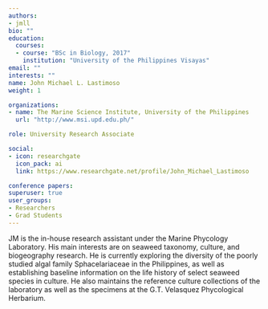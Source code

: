 ```yaml
---
authors:
- jmll
bio: ""
education:
  courses:
  - course: "BSc in Biology, 2017"
    institution: "University of the Philippines Visayas"
email: ""
interests: ""
name: John Michael L. Lastimoso
weight: 1

organizations:
- name: The Marine Science Institute, University of the Philippines
  url: "http://www.msi.upd.edu.ph/"

role: University Research Associate

social:
- icon: researchgate
  icon_pack: ai
  link: https://www.researchgate.net/profile/John_Michael_Lastimoso

conference papers:
superuser: true
user_groups:
- Researchers
- Grad Students
---
```


JM is the in-house research assistant under the Marine Phycology Laboratory. His main interests are on seaweed taxonomy, culture, and biogeography research. He is currently exploring the diversity of the poorly studied algal family Sphacelariaceae in the Philippines, as well as establishing baseline information on the life history of select seaweed species in culture. He also maintains the reference culture collections of the laboratory as well as the specimens at the G.T. Velasquez Phycological Herbarium. 

